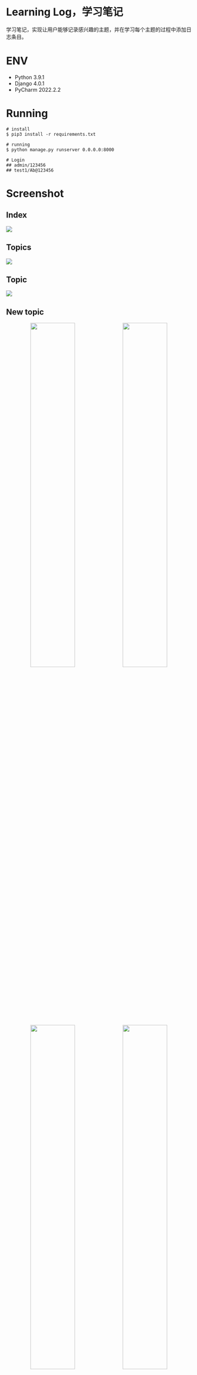 # Learning Log，学习笔记
学习笔记，实现让用户能够记录感兴趣的主题，并在学习每个主题的过程中添加日志条目。

# ENV
- Python 3.9.1
- Django 4.0.1
- PyCharm 2022.2.2

# Running
```shell
# install
$ pip3 install -r requirements.txt

# running
$ python manage.py runserver 0.0.0.0:8000

# Login
## admin/123456
## test1/Ab@123456
```

# Screenshot
## Index
![](.README_images/48ca9253.png)

## Topics
![](.README_images/c9e54592.png)

## Topic
![](.README_images/51128852.png)

## New topic
<div align="center">
   <img src=".README_images/99c5acaf.png" width = "49%">
   <img src=".README_images/6e32c439.png" width = "49%">
</div>
<div align="center">
   <img src=".README_images/0f5a3640.png" width = "49%">
   <img src=".README_images/ed35fe38.png" width = "49%">
</div>

## New entry  
![](.README_images/31e27ea5.png)
<div align="center">
   <img src=".README_images/1c49fd28.png" width = "49%">
   <img src=".README_images/cbcdd5f2.png" width = "49%">
</div>

## Edit entry
<div align="center">
   <img src=".README_images/eb05b0aa.png" width = "49%">
   <img src=".README_images/d37ab210.png" width = "49%">
</div>

## User login
<div align="center">
   <img src=".README_images/7ecff753.png" width = "49%">
   <img src=".README_images/6ffad55d.png" width = "49%">
</div>

## User logout
<div align="center">
   <img src=".README_images/5f9d4864.png" width = "49%">
   <img src=".README_images/679ca9b2.png" width = "49%">
</div>

## User register
![](.README_images/3cae7aad.png)
<div align="center">
   <img src=".README_images/8f3b008f.png" width = "49%">
   <img src=".README_images/1a51b23c.png" width = "49%">
</div>

## 只允许用户访问自己的主题
<div align="center">
   <img src=".README_images/bfde018b.png" width = "49%">
   <img src=".README_images/a1553f91.png" width = "49%">
</div>

